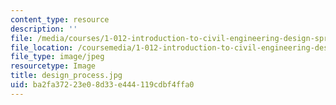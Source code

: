 ```yaml
---
content_type: resource
description: ''
file: /media/courses/1-012-introduction-to-civil-engineering-design-spring-2002/ba2fa37223e08d33e444119cdbf4ffa0_design_process.jpg
file_location: /coursemedia/1-012-introduction-to-civil-engineering-design-spring-2002/ba2fa37223e08d33e444119cdbf4ffa0_design_process.jpg
file_type: image/jpeg
resourcetype: Image
title: design_process.jpg
uid: ba2fa372-23e0-8d33-e444-119cdbf4ffa0
---
```

